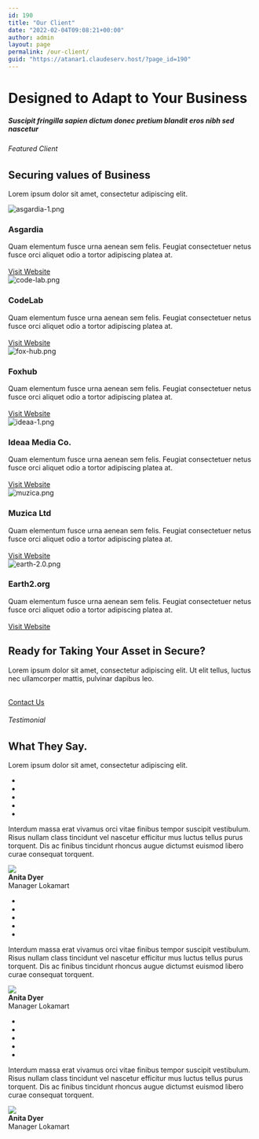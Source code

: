 ```yaml
---
id: 190
title: "Our Client"
date: "2022-02-04T09:08:21+00:00"
author: admin
layout: page
permalink: /our-client/
guid: "https://atanar1.claudeserv.host/?page_id=190"
---
```


<style>/*! elementor - v3.5.5 - 03-02-2022 */
.elementor-heading-title{padding:0;margin:0;line-height:1}.elementor-widget-heading .elementor-heading-title[class*=elementor-size-]>a{color:inherit;font-size:inherit;line-height:inherit}.elementor-widget-heading .elementor-heading-title.elementor-size-small{font-size:15px}.elementor-widget-heading .elementor-heading-title.elementor-size-medium{font-size:19px}.elementor-widget-heading .elementor-heading-title.elementor-size-large{font-size:29px}.elementor-widget-heading .elementor-heading-title.elementor-size-xl{font-size:39px}.elementor-widget-heading .elementor-heading-title.elementor-size-xxl{font-size:59px}</style>

# Designed to Adapt to Your Business

##### Suscipit fringilla sapien dictum donec pretium blandit eros nibh sed nascetur

###### Featured Client

## Securing values of Business

Lorem ipsum dolor sit amet, consectetur adipiscing elit.

![asgardia-1.png](https://atanar1.claudeserv.host/wp-content/uploads/elementor/thumbs/asgardia-1-pjzf1vsg5inhxgdku0yxcf2pkd29xnzkrm1y03qbk0.png "asgardia-1.png")

### <a>Asgardia </a>

Quam elementum fusce urna aenean sem felis. Feugiat consectetuer netus fusce orci aliquet odio a tortor adipiscing platea at.  
 [  
 Visit Website ](#)  
 ![code-lab.png](https://atanar1.claudeserv.host/wp-content/uploads/elementor/thumbs/code-lab-pjzf583sgb877jitbgz67kpplol9ax97w5k3firxfk.png "code-lab.png")

### <a>CodeLab </a>

Quam elementum fusce urna aenean sem felis. Feugiat consectetuer netus fusce orci aliquet odio a tortor adipiscing platea at.  
 [  
 Visit Website ](#)  
 ![fox-hub.png](https://atanar1.claudeserv.host/wp-content/uploads/elementor/thumbs/fox-hub-pjzf5axb0tc26depv071x203du7cy0kewjijvcnqww.png "fox-hub.png")

### <a>Foxhub </a>

Quam elementum fusce urna aenean sem felis. Feugiat consectetuer netus fusce orci aliquet odio a tortor adipiscing platea at.  
 [  
 Visit Website ](#)  
 ![ideaa-1.png](https://atanar1.claudeserv.host/wp-content/uploads/elementor/thumbs/ideaa-1-pjzf3ltsol0f7pvgrrsawzf4rski1otv053zod6c5c.png "ideaa-1.png")

### <a>Ideaa Media Co. </a>

Quam elementum fusce urna aenean sem felis. Feugiat consectetuer netus fusce orci aliquet odio a tortor adipiscing platea at.  
 [  
 Visit Website ](#)  
 ![muzica.png](https://atanar1.claudeserv.host/wp-content/uploads/elementor/thumbs/muzica-pjzf4hsb4y866gl1l5lm9rcsyw6zbecqgjahzruy9s.png "muzica.png")

### <a>Muzica Ltd </a>

Quam elementum fusce urna aenean sem felis. Feugiat consectetuer netus fusce orci aliquet odio a tortor adipiscing platea at.  
 [  
 Visit Website ](#)  
 ![earth-2.0.png](https://atanar1.claudeserv.host/wp-content/uploads/elementor/thumbs/earth-2.0-1-pjzf47g31ru0mr029j4q0byqfnlxyq7or445pqaa68.png "earth-2.0.png")

### <a>Earth2.org </a>

Quam elementum fusce urna aenean sem felis. Feugiat consectetuer netus fusce orci aliquet odio a tortor adipiscing platea at.  
 [  
 Visit Website ](#)

## Ready for Taking Your Asset in Secure?

Lorem ipsum dolor sit amet, consectetur adipiscing elit. Ut elit tellus, luctus nec ullamcorper mattis, pulvinar dapibus leo.

[  
 Contact Us  
 ](#)

###### Testimonial

## What They Say.

Lorem ipsum dolor sit amet, consectetur adipiscing elit.

- <a></a>
- <a></a>
- <a></a>
- <a></a>
- <a></a>

Interdum massa erat vivamus orci vitae finibus tempor suscipit vestibulum. Risus nullam class tincidunt vel nascetur efficitur mus luctus tellus purus torquent. Dis ac finibus tincidunt rhoncus augue dictumst euismod libero curae consequat torquent.

![](https://atanar1.claudeserv.host/wp-content/uploads/2022/02/lifestyle-beautiful-woman-in-the-office.jpg)  
 **Anita Dyer**  
 Manager Lokamart

- <a></a>
- <a></a>
- <a></a>
- <a></a>
- <a></a>

Interdum massa erat vivamus orci vitae finibus tempor suscipit vestibulum. Risus nullam class tincidunt vel nascetur efficitur mus luctus tellus purus torquent. Dis ac finibus tincidunt rhoncus augue dictumst euismod libero curae consequat torquent.

![](https://atanar1.claudeserv.host/wp-content/uploads/2022/02/lifestyle-beautiful-woman-in-the-office.jpg)  
 **Anita Dyer**  
 Manager Lokamart

- <a></a>
- <a></a>
- <a></a>
- <a></a>
- <a></a>

Interdum massa erat vivamus orci vitae finibus tempor suscipit vestibulum. Risus nullam class tincidunt vel nascetur efficitur mus luctus tellus purus torquent. Dis ac finibus tincidunt rhoncus augue dictumst euismod libero curae consequat torquent.

![](https://atanar1.claudeserv.host/wp-content/uploads/2022/02/lifestyle-beautiful-woman-in-the-office.jpg)  
 **Anita Dyer**  
 Manager Lokamart
